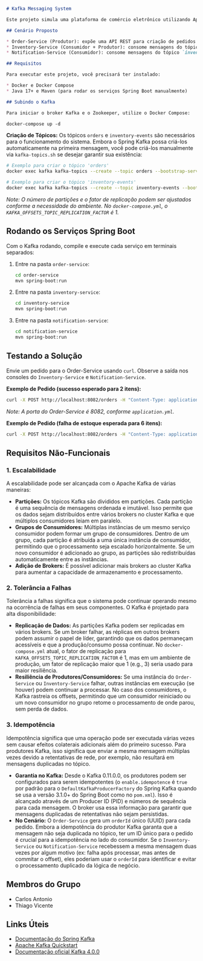 ````markdown
# Kafka Messaging System

Este projeto simula uma plataforma de comércio eletrônico utilizando Apache Kafka como backbone de mensageria, com três microsserviços desenvolvidos em Java com Spring Boot. O objetivo é projetar, implementar e documentar um sistema distribuído que usa Kafka para processar eventos em tempo real, explorando tópicos, partições, entre outros conceitos.

## Cenário Proposto

* Order-Service (Produtor): expõe uma API REST para criação de pedidos (POST /orders) que gera um UUID, timestamp e lista de itens. Ele publica esses pedidos confirmados no tópico Kafka `orders`.
* Inventory-Service (Consumidor + Produtor): consome mensagens do tópico `orders`, simula a reserva de estoque (se a quantidade de itens for menor ou igual a 5, considera sucesso; caso contrário, falha) e publica o resultado no tópico `inventory-events`.
* Notification-Service (Consumidor): consome mensagens do tópico `inventory-events` e simula o envio de e-mails/SMS registrando a notificação no console.

## Requisitos

Para executar este projeto, você precisará ter instalado:

* Docker e Docker Compose
* Java 17+ e Maven (para rodar os serviços Spring Boot manualmente)

## Subindo o Kafka

Para iniciar o broker Kafka e o Zookeeper, utilize o Docker Compose:

docker-compose up -d
````

**Criação de Tópicos:**
Os tópicos `orders` e `inventory-events` são necessários para o funcionamento do sistema. Embora o Spring Kafka possa criá-los automaticamente na primeira mensagem, você pode criá-los manualmente via `kafka-topics.sh` se desejar garantir sua existência:

```bash
# Exemplo para criar o tópico 'orders'
docker exec kafka kafka-topics --create --topic orders --bootstrap-server localhost:9092 --partitions 3 --replication-factor 1

# Exemplo para criar o tópico 'inventory-events'
docker exec kafka kafka-topics --create --topic inventory-events --bootstrap-server localhost:9092 --partitions 3 --replication-factor 1
```

*Note: O número de partições e o fator de replicação podem ser ajustados conforme a necessidade do ambiente. No `docker-compose.yml`, o `KAFKA_OFFSETS_TOPIC_REPLICATION_FACTOR` é 1.*

## Rodando os Serviços Spring Boot

Com o Kafka rodando, compile e execute cada serviço em terminais separados:

1.  Entre na pasta `order-service`:
    ```bash
    cd order-service
    mvn spring-boot:run
    ```
2.  Entre na pasta `inventory-service`:
    ```bash
    cd inventory-service
    mvn spring-boot:run
    ```
3.  Entre na pasta `notification-service`:
    ```bash
    cd notification-service
    mvn spring-boot:run
    ```

## Testando a Solução

Envie um pedido para o Order-Service usando `curl`. Observe a saída nos consoles do `Inventory-Service` e `Notification-Service`.

**Exemplo de Pedido (sucesso esperado para 2 itens):**

```bash
curl -X POST http://localhost:8082/orders -H "Content-Type: application/json" -d '{"items": ["item1", "item2"]}'
```

*Note: A porta do Order-Service é 8082, conforme `application.yml`.*

**Exemplo de Pedido (falha de estoque esperada para 6 itens):**

```bash
curl -X POST http://localhost:8082/orders -H "Content-Type: application/json" -d '{"items": ["item1", "item2", "item3", "item4", "item5", "item6"]}'
```

## Requisitos Não-Funcionais

### 1\. Escalabilidade

A escalabilidade pode ser alcançada com o Apache Kafka de várias maneiras:

  * **Partições:** Os tópicos Kafka são divididos em partições. Cada partição é uma sequência de mensagens ordenada e imutável. Isso permite que os dados sejam distribuídos entre vários brokers no cluster Kafka e que múltiplos consumidores leiam em paralelo.
  * **Grupos de Consumidores:** Múltiplas instâncias de um mesmo serviço consumidor podem formar um grupo de consumidores. Dentro de um grupo, cada partição é atribuída a uma única instância de consumidor, permitindo que o processamento seja escalado horizontalmente. Se um novo consumidor é adicionado ao grupo, as partições são redistribuídas automaticamente entre as instâncias.
  * **Adição de Brokers:** É possível adicionar mais brokers ao cluster Kafka para aumentar a capacidade de armazenamento e processamento.

### 2\. Tolerância a Falhas

Tolerância a falhas significa que o sistema pode continuar operando mesmo na ocorrência de falhas em seus componentes. O Kafka é projetado para alta disponibilidade:

  * **Replicação de Dados:** As partições Kafka podem ser replicadas em vários brokers. Se um broker falhar, as réplicas em outros brokers podem assumir o papel de líder, garantindo que os dados permaneçam acessíveis e que a produção/consumo possa continuar. No `docker-compose.yml` atual, o fator de replicação para `KAFKA_OFFSETS_TOPIC_REPLICATION_FACTOR` é 1, mas em um ambiente de produção, um fator de replicação maior que 1 (e.g., 3) seria usado para maior resiliência.
  * **Resiliência de Produtores/Consumidores:** Se uma instância do `Order-Service` ou `Inventory-Service` falhar, outras instâncias em execução (se houver) podem continuar a processar. No caso dos consumidores, o Kafka rastreia os offsets, permitindo que um consumidor reiniciado ou um novo consumidor no grupo retome o processamento de onde parou, sem perda de dados.

### 3\. Idempotência

Idempotência significa que uma operação pode ser executada várias vezes sem causar efeitos colaterais adicionais além do primeiro sucesso. Para produtores Kafka, isso significa que enviar a mesma mensagem múltiplas vezes devido a retentativas de rede, por exemplo, não resultará em mensagens duplicadas no tópico.

  * **Garantia no Kafka:** Desde o Kafka 0.11.0.0, os produtores podem ser configurados para serem idempotentes (o `enable.idempotence` é `true` por padrão para o `DefaultKafkaProducerFactory` do Spring Kafka quando se usa a versão 3.1.0+ do Spring Boot como no `pom.xml`). Isso é alcançado através de um Producer ID (PID) e números de sequência para cada mensagem. O broker usa essa informação para garantir que mensagens duplicadas de retentativas não sejam persistidas.
  * **No Cenário:** O `Order-Service` gera um `orderId` único (UUID) para cada pedido. Embora a idempotência do produtor Kafka garanta que a mensagem não seja duplicada no tópico, ter um ID único para o pedido é crucial para a idempotência no lado do consumidor. Se o `Inventory-Service` ou `Notification-Service` recebessem a mesma mensagem duas vezes por algum motivo (ex: falha após processar, mas antes de commitar o offset), eles poderiam usar o `orderId` para identificar e evitar o processamento duplicado da lógica de negócio.

## Membros do Grupo

  * Carlos Antonio
  * Thiago Vicente 

## Links Úteis

  * [Documentação do Spring Kafka](https://docs.spring.io/spring-kafka/)
  * [Apache Kafka Quickstart](https://kafka.apache.org/quickstart)
  * [Documentação oficial Kafka 4.0.0](https://www.google.com/search?q=https://kafka.apache.org/documentation/%23quickstart) 

